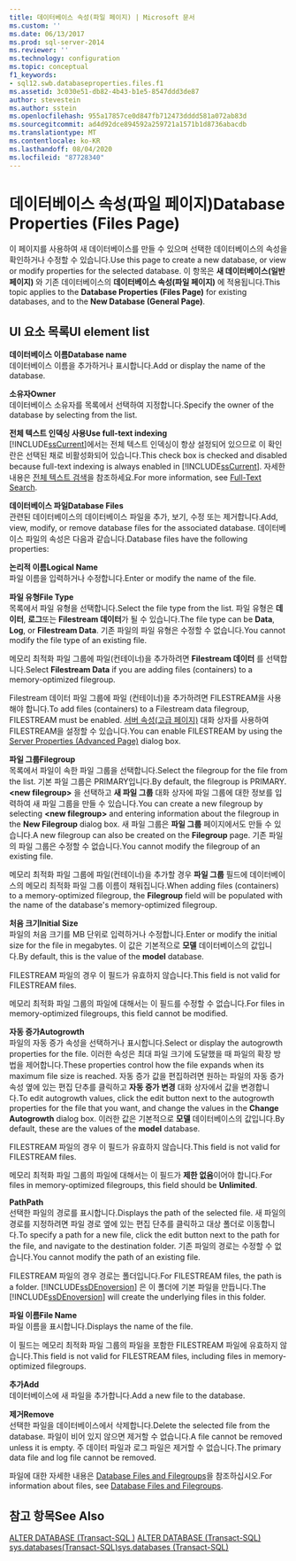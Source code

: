 ```yaml
---
title: 데이터베이스 속성(파일 페이지) | Microsoft 문서
ms.custom: ''
ms.date: 06/13/2017
ms.prod: sql-server-2014
ms.reviewer: ''
ms.technology: configuration
ms.topic: conceptual
f1_keywords:
- sql12.swb.databaseproperties.files.f1
ms.assetid: 3c030e51-db82-4b43-b1e5-8547ddd3de87
author: stevestein
ms.author: sstein
ms.openlocfilehash: 955a17857ce0d847fb712473dddd581a072ab83d
ms.sourcegitcommit: ad4d92dce894592a259721a1571b1d8736abacdb
ms.translationtype: MT
ms.contentlocale: ko-KR
ms.lasthandoff: 08/04/2020
ms.locfileid: "87728340"
---
```

# <a name="database-properties-files-page"></a><span data-ttu-id="a747a-102">데이터베이스 속성(파일 페이지)</span><span class="sxs-lookup"><span data-stu-id="a747a-102">Database Properties (Files Page)</span></span>
  <span data-ttu-id="a747a-103">이 페이지를 사용하여 새 데이터베이스를 만들 수 있으며 선택한 데이터베이스의 속성을 확인하거나 수정할 수 있습니다.</span><span class="sxs-lookup"><span data-stu-id="a747a-103">Use this page to create a new database, or view or modify properties for the selected database.</span></span> <span data-ttu-id="a747a-104">이 항목은 **새 데이터베이스(일반 페이지)** 와 기존 데이터베이스의 **데이터베이스 속성(파일 페이지)** 에 적용됩니다.</span><span class="sxs-lookup"><span data-stu-id="a747a-104">This topic applies to the **Database Properties (Files Page)** for existing databases, and to the **New Database (General Page)**.</span></span>  
  
## <a name="ui-element-list"></a><span data-ttu-id="a747a-105">UI 요소 목록</span><span class="sxs-lookup"><span data-stu-id="a747a-105">UI element list</span></span>  
 <span data-ttu-id="a747a-106">**데이터베이스 이름**</span><span class="sxs-lookup"><span data-stu-id="a747a-106">**Database name**</span></span>  
 <span data-ttu-id="a747a-107">데이터베이스 이름을 추가하거나 표시합니다.</span><span class="sxs-lookup"><span data-stu-id="a747a-107">Add or display the name of the database.</span></span>  
  
 <span data-ttu-id="a747a-108">**소유자**</span><span class="sxs-lookup"><span data-stu-id="a747a-108">**Owner**</span></span>  
 <span data-ttu-id="a747a-109">데이터베이스 소유자를 목록에서 선택하여 지정합니다.</span><span class="sxs-lookup"><span data-stu-id="a747a-109">Specify the owner of the database by selecting from the list.</span></span>  
  
 <span data-ttu-id="a747a-110">**전체 텍스트 인덱싱 사용**</span><span class="sxs-lookup"><span data-stu-id="a747a-110">**Use full-text indexing**</span></span>  
 <span data-ttu-id="a747a-111">[!INCLUDE[ssCurrent](../../includes/sscurrent-md.md)]에서는 전체 텍스트 인덱싱이 항상 설정되어 있으므로 이 확인란은 선택된 채로 비활성화되어 있습니다.</span><span class="sxs-lookup"><span data-stu-id="a747a-111">This check box is checked and disabled because full-text indexing is always enabled in [!INCLUDE[ssCurrent](../../includes/sscurrent-md.md)].</span></span> <span data-ttu-id="a747a-112">자세한 내용은 [전체 텍스트 검색](../search/full-text-search.md)을 참조하세요.</span><span class="sxs-lookup"><span data-stu-id="a747a-112">For more information, see [Full-Text Search](../search/full-text-search.md).</span></span>  
  
 <span data-ttu-id="a747a-113">**데이터베이스 파일**</span><span class="sxs-lookup"><span data-stu-id="a747a-113">**Database Files**</span></span>  
 <span data-ttu-id="a747a-114">관련된 데이터베이스의 데이터베이스 파일을 추가, 보기, 수정 또는 제거합니다.</span><span class="sxs-lookup"><span data-stu-id="a747a-114">Add, view, modify, or remove database files for the associated database.</span></span> <span data-ttu-id="a747a-115">데이터베이스 파일의 속성은 다음과 같습니다.</span><span class="sxs-lookup"><span data-stu-id="a747a-115">Database files have the following properties:</span></span>  
  
 <span data-ttu-id="a747a-116">**논리적 이름**</span><span class="sxs-lookup"><span data-stu-id="a747a-116">**Logical Name**</span></span>  
 <span data-ttu-id="a747a-117">파일 이름을 입력하거나 수정합니다.</span><span class="sxs-lookup"><span data-stu-id="a747a-117">Enter or modify the name of the file.</span></span>  
  
 <span data-ttu-id="a747a-118">**파일 유형**</span><span class="sxs-lookup"><span data-stu-id="a747a-118">**File Type**</span></span>  
 <span data-ttu-id="a747a-119">목록에서 파일 유형을 선택합니다.</span><span class="sxs-lookup"><span data-stu-id="a747a-119">Select the file type from the list.</span></span> <span data-ttu-id="a747a-120">파일 유형은 **데이터**, **로그**또는 **Filestream 데이터**가 될 수 있습니다.</span><span class="sxs-lookup"><span data-stu-id="a747a-120">The file type can be **Data**, **Log**, or **Filestream Data**.</span></span> <span data-ttu-id="a747a-121">기존 파일의 파일 유형은 수정할 수 없습니다.</span><span class="sxs-lookup"><span data-stu-id="a747a-121">You cannot modify the file type of an existing file.</span></span>  
  
 <span data-ttu-id="a747a-122">메모리 최적화 파일 그룹에 파일(컨테이너)을 추가하려면 **Filestream 데이터** 를 선택합니다.</span><span class="sxs-lookup"><span data-stu-id="a747a-122">Select **Filestream Data** if you are adding files (containers) to a memory-optimized filegroup.</span></span>  
  
 <span data-ttu-id="a747a-123">Filestream 데이터 파일 그룹에 파일 (컨테이너)을 추가하려면 FILESTREAM을 사용해야 합니다.</span><span class="sxs-lookup"><span data-stu-id="a747a-123">To add files (containers) to a Filestream data filegroup, FILESTREAM must be enabled.</span></span> <span data-ttu-id="a747a-124">[서버 속성(고급 페이지)](../../database-engine/configure-windows/server-properties-advanced-page.md) 대화 상자를 사용하여 FILESTREAM을 설정할 수 있습니다.</span><span class="sxs-lookup"><span data-stu-id="a747a-124">You can enable FILESTREAM by using the [Server Properties (Advanced Page)](../../database-engine/configure-windows/server-properties-advanced-page.md) dialog box.</span></span>  
  
 <span data-ttu-id="a747a-125">**파일 그룹**</span><span class="sxs-lookup"><span data-stu-id="a747a-125">**Filegroup**</span></span>  
 <span data-ttu-id="a747a-126">목록에서 파일이 속한 파일 그룹을 선택합니다.</span><span class="sxs-lookup"><span data-stu-id="a747a-126">Select the filegroup for the file from the list.</span></span> <span data-ttu-id="a747a-127">기본 파일 그룹은 PRIMARY입니다.</span><span class="sxs-lookup"><span data-stu-id="a747a-127">By default, the filegroup is PRIMARY.</span></span> <span data-ttu-id="a747a-128">**\<new filegroup>** 을 선택하고 **새 파일 그룹** 대화 상자에 파일 그룹에 대한 정보를 입력하여 새 파일 그룹을 만들 수 있습니다.</span><span class="sxs-lookup"><span data-stu-id="a747a-128">You can create a new filegroup by selecting **\<new filegroup>** and entering information about the filegroup in the **New Filegroup** dialog box.</span></span> <span data-ttu-id="a747a-129">새 파일 그룹은 **파일 그룹** 페이지에서도 만들 수 있습니다.</span><span class="sxs-lookup"><span data-stu-id="a747a-129">A new filegroup can also be created on the **Filegroup** page.</span></span> <span data-ttu-id="a747a-130">기존 파일의 파일 그룹은 수정할 수 없습니다.</span><span class="sxs-lookup"><span data-stu-id="a747a-130">You cannot modify the filegroup of an existing file.</span></span>  
  
 <span data-ttu-id="a747a-131">메모리 최적화 파일 그룹에 파일(컨테이너)을 추가할 경우 **파일 그룹** 필드에 데이터베이스의 메모리 최적화 파일 그룹 이름이 채워집니다.</span><span class="sxs-lookup"><span data-stu-id="a747a-131">When adding files (containers) to a memory-optimized filegroup, the **Filegroup** field will be populated with the name of the database's memory-optimized filegroup.</span></span>  
  
 <span data-ttu-id="a747a-132">**처음 크기**</span><span class="sxs-lookup"><span data-stu-id="a747a-132">**Initial Size**</span></span>  
 <span data-ttu-id="a747a-133">파일의 처음 크기를 MB 단위로 입력하거나 수정합니다.</span><span class="sxs-lookup"><span data-stu-id="a747a-133">Enter or modify the initial size for the file in megabytes.</span></span> <span data-ttu-id="a747a-134">이 값은 기본적으로 **모델** 데이터베이스의 값입니다.</span><span class="sxs-lookup"><span data-stu-id="a747a-134">By default, this is the value of the **model** database.</span></span>  
  
 <span data-ttu-id="a747a-135">FILESTREAM 파일의 경우 이 필드가 유효하지 않습니다.</span><span class="sxs-lookup"><span data-stu-id="a747a-135">This field is not valid for FILESTREAM files.</span></span>  
  
 <span data-ttu-id="a747a-136">메모리 최적화 파일 그룹의 파일에 대해서는 이 필드를 수정할 수 없습니다.</span><span class="sxs-lookup"><span data-stu-id="a747a-136">For files in memory-optimized filegroups, this field cannot be modified.</span></span>  
  
 <span data-ttu-id="a747a-137">**자동 증가**</span><span class="sxs-lookup"><span data-stu-id="a747a-137">**Autogrowth**</span></span>  
 <span data-ttu-id="a747a-138">파일의 자동 증가 속성을 선택하거나 표시합니다.</span><span class="sxs-lookup"><span data-stu-id="a747a-138">Select or display the autogrowth properties for the file.</span></span> <span data-ttu-id="a747a-139">이러한 속성은 최대 파일 크기에 도달했을 때 파일의 확장 방법을 제어합니다.</span><span class="sxs-lookup"><span data-stu-id="a747a-139">These properties control how the file expands when its maximum file size is reached.</span></span> <span data-ttu-id="a747a-140">자동 증가 값을 편집하려면 원하는 파일의 자동 증가 속성 옆에 있는 편집 단추를 클릭하고 **자동 증가 변경** 대화 상자에서 값을 변경합니다.</span><span class="sxs-lookup"><span data-stu-id="a747a-140">To edit autogrowth values, click the edit button next to the autogrowth properties for the file that you want, and change the values in the **Change Autogrowth** dialog box.</span></span> <span data-ttu-id="a747a-141">이러한 값은 기본적으로 **모델** 데이터베이스의 값입니다.</span><span class="sxs-lookup"><span data-stu-id="a747a-141">By default, these are the values of the **model** database.</span></span>  
  
 <span data-ttu-id="a747a-142">FILESTREAM 파일의 경우 이 필드가 유효하지 않습니다.</span><span class="sxs-lookup"><span data-stu-id="a747a-142">This field is not valid for FILESTREAM files.</span></span>  
  
 <span data-ttu-id="a747a-143">메모리 최적화 파일 그룹의 파일에 대해서는 이 필드가 **제한 없음**이어야 합니다.</span><span class="sxs-lookup"><span data-stu-id="a747a-143">For files in memory-optimized filegroups, this field should be **Unlimited**.</span></span>  
  
 <span data-ttu-id="a747a-144">**Path**</span><span class="sxs-lookup"><span data-stu-id="a747a-144">**Path**</span></span>  
 <span data-ttu-id="a747a-145">선택한 파일의 경로를 표시합니다.</span><span class="sxs-lookup"><span data-stu-id="a747a-145">Displays the path of the selected file.</span></span> <span data-ttu-id="a747a-146">새 파일의 경로를 지정하려면 파일 경로 옆에 있는 편집 단추를 클릭하고 대상 폴더로 이동합니다.</span><span class="sxs-lookup"><span data-stu-id="a747a-146">To specify a path for a new file, click the edit button next to the path for the file, and navigate to the destination folder.</span></span> <span data-ttu-id="a747a-147">기존 파일의 경로는 수정할 수 없습니다.</span><span class="sxs-lookup"><span data-stu-id="a747a-147">You cannot modify the path of an existing file.</span></span>  
  
 <span data-ttu-id="a747a-148">FILESTREAM 파일의 경우 경로는 폴더입니다.</span><span class="sxs-lookup"><span data-stu-id="a747a-148">For FILESTREAM files, the path is a folder.</span></span> <span data-ttu-id="a747a-149">[!INCLUDE[ssDEnoversion](../../includes/ssdenoversion-md.md)] 은 이 폴더에 기본 파일을 만듭니다.</span><span class="sxs-lookup"><span data-stu-id="a747a-149">The [!INCLUDE[ssDEnoversion](../../includes/ssdenoversion-md.md)] will create the underlying files in this folder.</span></span>  
  
 <span data-ttu-id="a747a-150">**파일 이름**</span><span class="sxs-lookup"><span data-stu-id="a747a-150">**File Name**</span></span>  
 <span data-ttu-id="a747a-151">파일 이름을 표시합니다.</span><span class="sxs-lookup"><span data-stu-id="a747a-151">Displays the name of the file.</span></span>  
  
 <span data-ttu-id="a747a-152">이 필드는 메모리 최적화 파일 그룹의 파일을 포함한 FILESTREAM 파일에 유효하지 않습니다.</span><span class="sxs-lookup"><span data-stu-id="a747a-152">This field is not valid for FILESTREAM files, including files in memory-optimized filegroups.</span></span>  
  
 <span data-ttu-id="a747a-153">**추가**</span><span class="sxs-lookup"><span data-stu-id="a747a-153">**Add**</span></span>  
 <span data-ttu-id="a747a-154">데이터베이스에 새 파일을 추가합니다.</span><span class="sxs-lookup"><span data-stu-id="a747a-154">Add a new file to the database.</span></span>  
  
 <span data-ttu-id="a747a-155">**제거**</span><span class="sxs-lookup"><span data-stu-id="a747a-155">**Remove**</span></span>  
 <span data-ttu-id="a747a-156">선택한 파일을 데이터베이스에서 삭제합니다.</span><span class="sxs-lookup"><span data-stu-id="a747a-156">Delete the selected file from the database.</span></span> <span data-ttu-id="a747a-157">파일이 비어 있지 않으면 제거할 수 없습니다.</span><span class="sxs-lookup"><span data-stu-id="a747a-157">A file cannot be removed unless it is empty.</span></span> <span data-ttu-id="a747a-158">주 데이터 파일과 로그 파일은 제거할 수 없습니다.</span><span class="sxs-lookup"><span data-stu-id="a747a-158">The primary data file and log file cannot be removed.</span></span>  
  
 <span data-ttu-id="a747a-159">파일에 대한 자세한 내용은 [Database Files and Filegroups](database-files-and-filegroups.md)을 참조하십시오.</span><span class="sxs-lookup"><span data-stu-id="a747a-159">For information about files, see [Database Files and Filegroups](database-files-and-filegroups.md).</span></span>  
  
## <a name="see-also"></a><span data-ttu-id="a747a-160">참고 항목</span><span class="sxs-lookup"><span data-stu-id="a747a-160">See Also</span></span>  
 <span data-ttu-id="a747a-161">[ALTER DATABASE &#40;Transact-SQL &#41;](/sql/t-sql/statements/alter-database-transact-sql) </span><span class="sxs-lookup"><span data-stu-id="a747a-161">[ALTER DATABASE &#40;Transact-SQL&#41;](/sql/t-sql/statements/alter-database-transact-sql) </span></span>  
 [<span data-ttu-id="a747a-162">sys.databases&#40;Transact-SQL&#41;</span><span class="sxs-lookup"><span data-stu-id="a747a-162">sys.databases &#40;Transact-SQL&#41;</span></span>](/sql/relational-databases/system-catalog-views/sys-databases-transact-sql)  
  
  
